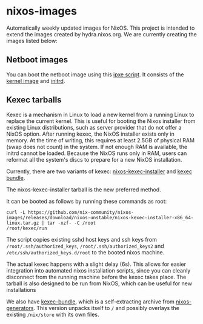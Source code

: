 # nixos-images

Automatically weekly updated images for NixOS. This project is intended to extend the images created by hydra.nixos.org.
We are currently creating the images listed below:

## Netboot images

You can boot the netboot image using this [ipxe script](https://github.com/nix-community/nixos-images/releases/download/nixos-unstable/netboot-x86_64-linux.ipxe).
It consists of the [kernel image](https://github.com/nix-community/nixos-images/releases/download/nixos-unstable/bzImage-x86_64-linux) and [initrd](https://github.com/nix-community/nixos-images/releases/download/nixos-unstable/bzImage-x86_64-linux).

## Kexec tarballs

Kexec is a mechanism in Linux to load a new kernel from a running Linux to
replace the current kernel. This is useful for booting the Nixos installer from
existing Linux distributions, such as server provider that do not offer a NixOS
option. After running kexec, the NixOS installer exists only in memory. At the
time of writing, this requires at least 2.5GB of physical RAM (swap does not
count) in the system. If not enough RAM is available, the initrd cannot be
loaded. Because the NixOS runs only in RAM, users can reformat all the system's
discs to prepare for a new NixOS installation.

Currently, there are two variants of kexec: [nixos-kexec-installer](https://github.com/nix-community/nixos-images/releases/download/nixos-unstable/nixos-kexec-installer-x86_64-linux.tar.xz)
and [kexec bundle](https://github.com/nix-community/nixos-images/releases/download/nixos-unstable/kexec-bundle-x86_64-linux).

The nixos-kexec-installer tarball is the new preferred method.

It can be booted as follows by running these commands as root:

```
curl -L https://github.com/nix-community/nixos-images/releases/download/nixos-unstable/nixos-kexec-installer-x86_64-linux.tar.gz | tar -xzf- -C /root
/root/kexec/run
```

The script copies existing sshd host keys and ssh keys from
`/root/.ssh/authorized_keys`, `/root/.ssh/authorized_keys2` and
`/etc/ssh/authorized_keys.d/root` to the booted nixos machine. 

The actual kexec happens with a slight delay (6s).  This allows for easier
integration into automated nixos installation scripts, since you can cleanly
disconnect from the running machine before the kexec takes place.  The tarball
is also designed to be run from NixOS, which can be useful for new installations

We also have [kexec-bundle](https://github.com/nix-community/nixos-images/releases/download/nixos-unstable/kexec-bundle-x86_64-linux),
which is a self-extracting archive from [nixos-generators](https://github.com/nix-community/nixos-generators). This version unpacks itself to `/` and possibly overlays the existing `/nix/store` with its own files.
